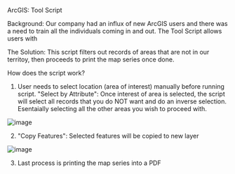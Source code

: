 ArcGIS: Tool Script

Background:
Our company had an influx of new ArcGIS users and there was a need to train all the individuals coming in  and out.
The Tool Script allows users with 

The Solution:
This script filters out records of areas that are not in our territoy, then proceeds to print the map series once done.

How does the script work?
1) User needs to select location (area of interest) manually before running script. "Select by Attribute": Once interest of area is selected, the script will select all records that you do NOT want and do an inverse selection. Esentaially selecting all the other areas you wish to proceed with.

![image](https://user-images.githubusercontent.com/79226456/188936960-2c9865c9-f691-463a-955d-002eb9ccef70.png)
 

2) "Copy Features": Selected features will be copied to new layer

![image](https://user-images.githubusercontent.com/79226456/188942793-dc7f7191-be70-4bd8-a629-1a8f6e068f66.png)


3) Last process is printing the map series into a PDF

